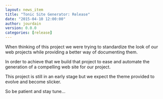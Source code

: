 ```yaml
---
layout: news_item
title: "Tonic Site Generator: Release"
date: "2015-04-10 12:00:00"
author: jourdain
version: 0.0.0
categories: [release]
---
```


When thinking of this project we were trying to standardize the look of our
web projects while providing a better way of documenting them. 

In order to achieve that we build that project to ease and automate the generation
of a compelling web site for our project.

This project is still in an early stage but we expect the theme provided to evolve
and become slicker. 

So be patient and stay tune...
